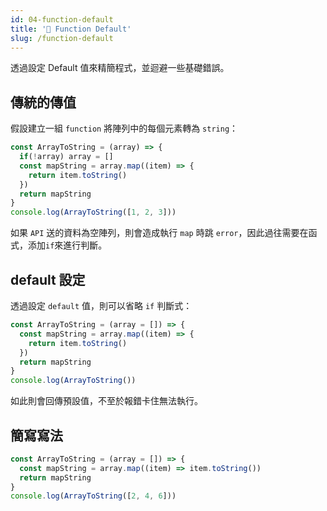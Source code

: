 ```yaml
---
id: 04-function-default
title: '📜 Function Default'
slug: /function-default
---
```


透過設定 Default 值來精簡程式，並迴避一些基礎錯誤。

## 傳統的傳值

假設建立一組 `function` 將陣列中的每個元素轉為 `string`：

```javascript
const ArrayToString = (array) => {
  if(!array) array = []
  const mapString = array.map((item) => {
    return item.toString()
  })
  return mapString
}
console.log(ArrayToString([1, 2, 3]))
```

如果 `API` 送的資料為空陣列，則會造成執行 `map` 時跳 `error`，因此過往需要在函式，添加`if`來進行判斷。

## default 設定

透過設定 `default` 值，則可以省略 `if` 判斷式：

```javascript
const ArrayToString = (array = []) => {
  const mapString = array.map((item) => {
    return item.toString()
  })
  return mapString
}
console.log(ArrayToString())
```

如此則會回傳預設值，不至於報錯卡住無法執行。

## 簡寫寫法

```javascript
const ArrayToString = (array = []) => {
  const mapString = array.map((item) => item.toString())
  return mapString
}
console.log(ArrayToString([2, 4, 6]))
```
